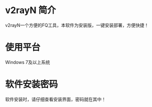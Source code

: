 # v2rayN 简介
v2rayN一个方便的FQ工具，本软件为安装版，一键安装部署，方便快捷！
# 使用平台
Windows 7及以上系统
# 软件安装密码
软件安装时，请仔细查看安装界面，密码就在其中！
